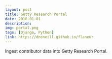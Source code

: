 ```yaml
---
layout: post
title: Getty Research Portal
date: 2018-01-01
description: 
img: portal.png
tags: [Django, Python]
link: https://dnoneill.github.io/flaneur
---
```

Ingest contributor data into Getty Research Portal.